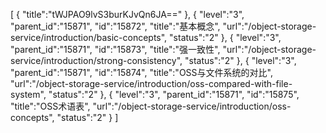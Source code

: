 [
	{
		"title":"tWJPAO9lvS3burKJvQn6JA=="
	},
	{
		"level":"3",
		"parent_id":"15871",
		"id":"15872",
		"title":"基本概念",
		"url":"/object-storage-service/introduction/basic-concepts",
		"status":"2"
	},
	{
		"level":"3",
		"parent_id":"15871",
		"id":"15873",
		"title":"强一致性",
		"url":"/object-storage-service/introduction/strong-consistency",
		"status":"2"
	},
	{
		"level":"3",
		"parent_id":"15871",
		"id":"15874",
		"title":"OSS与文件系统的对比",
		"url":"/object-storage-service/introduction/oss-compared-with-file-system",
		"status":"2"
	},
	{
		"level":"3",
		"parent_id":"15871",
		"id":"15875",
		"title":"OSS术语表",
		"url":"/object-storage-service/introduction/oss-concepts",
		"status":"2"
	}
]